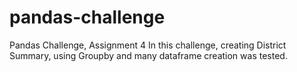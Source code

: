 # pandas-challenge
Pandas Challenge, Assignment 4
In this challenge, creating District Summary, using Groupby and many dataframe creation was tested. 
